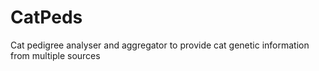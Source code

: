 # CatPeds
Cat pedigree analyser and aggregator to provide cat genetic information from multiple sources
